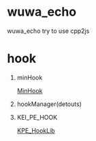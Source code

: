 ﻿# wuwa_echo
wuwa_echo   try to use cpp2js

# hook

 1. minHook
	
	 [MinHook](https://github.com/RoeanAigis/KPE_HookLib)
	
 2. hookManager(detouts)
	
 3. KEI_PE_HOOK

	 [KPE_HookLib](https://github.com/RoeanAigis/KPE_HookLib)
 
      
